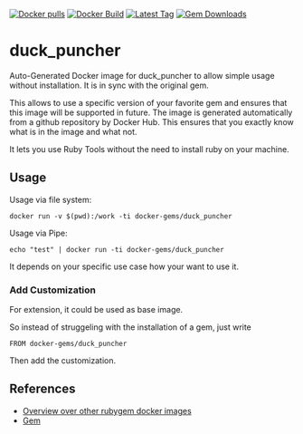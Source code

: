[![Docker pulls](https://img.shields.io/docker/pulls/rubygem/duck_puncher.svg)](https://hub.docker.com/r/rubygem/duck_puncher/)
[![Docker Build](https://img.shields.io/docker/automated/rubygem/duck_puncher.svg)](https://hub.docker.com/r/rubygem/duck_puncher/)
[![Latest Tag](https://img.shields.io/github/tag/docker-rubygem/duck_puncher.svg)](https://hub.docker.com/r/rubygem/duck_puncher/)
[![Gem Downloads](https://img.shields.io/gem/dt/duck_puncher.svg)](https://rubygems.org/gems/duck_puncher/)
# duck_puncher

Auto-Generated Docker image for duck_puncher to allow simple usage without installation.
It is in sync with the original gem.

This allows to use a specific version of your favorite gem and ensures that this image will be supported in future.
The image is generated automatically from a github repository by Docker Hub.
This ensures that you exactly know what is in the image and what not.

It lets you use Ruby Tools without the need to install ruby on your machine.

## Usage

Usage via file system:

`docker run -v $(pwd):/work -ti docker-gems/duck_puncher`

Usage via Pipe:

`echo "test" | docker run -ti docker-gems/duck_puncher`

It depends on your specific use case how your want to use it.

### Add Customization

For extension, it could be used as base image.

So instead of struggeling with the installation of a gem, just write

`FROM docker-gems/duck_puncher`

Then add the customization.

## References

 - [Overview over other rubygem docker images](https://github.com/thinkbot/docker-rubygem)
 - [Gem](https://rubygems.org/gems/duck_puncher/)
